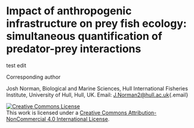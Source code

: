 # Impact of anthropogenic infrastructure on prey fish ecology: simultaneous quantification of predator-prey interactions

test edit

Corresponding author

Josh Norman, Biological and Marine Sciences, Hull International Fisheries Institute, University of Hull, Hull, UK. Email: [J.Norman2\@hull.ac.uk](mailto:J.Norman2@hull.ac.uk){.email}

<a rel="license" href="http://creativecommons.org/licenses/by-nc/4.0/"><img src="https://i.creativecommons.org/l/by-nc/4.0/88x31.png" alt="Creative Commons License" style="border-width:0"/></a><br />This work is licensed under a <a rel="license" href="http://creativecommons.org/licenses/by-nc/4.0/">Creative Commons Attribution-NonCommercial 4.0 International License</a>.
